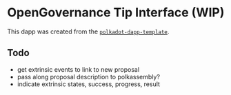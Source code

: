 # OpenGovernance Tip Interface (WIP)

This dapp was created from the [`polkadot-dapp-template`](https://github.com/peetzweg/polkadot-dapp-template).

## Todo

+ get extrinsic events to link to new proposal
+ pass along proposal description to polkassembly?
+ indicate extrinsic states, success, progress, result

